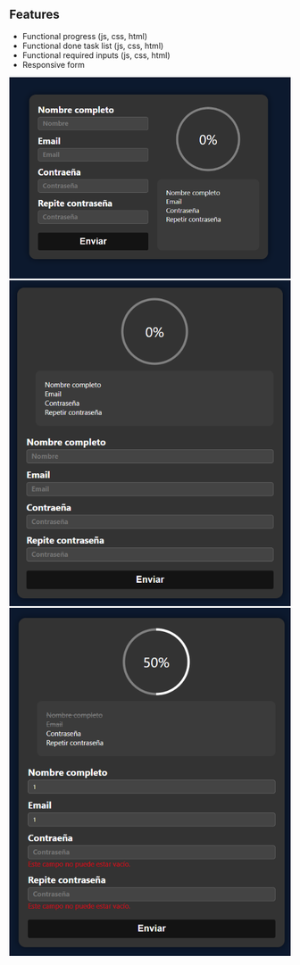 ## Features

- Functional progress (js, css, html)
- Functional done task list (js, css, html)
- Functional required inputs (js, css, html)
- Responsive form

![Accessible Form UI](./images/form-pc.png)
![Accessible Form UI](./images/form-movile.png)
![Accessible Form UI](./images/form-required-and-progress.png)
